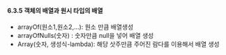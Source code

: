 #### 6.3.5 객체의 배열과 원시 타입의 배열

- arrayOf(원소1,원소2,...): 원소 만큼 배열생성
- arrayOfNulls(숫자) : 숫자만큼 null을 넣어 배열 생성
- Array(숫자, 생성식-lambda): 해당 삿주만큼 주어진 람다를 이용해서 배열 생성



